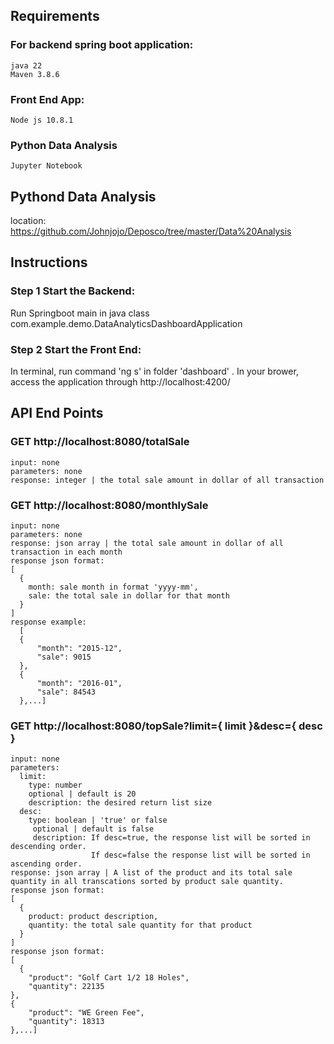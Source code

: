## Requirements

  ### For backend spring boot application:
    java 22
    Maven 3.8.6

  ### Front End App:
    Node js 10.8.1
  
  ### Python Data Analysis
    Jupyter Notebook

## Pythond Data Analysis
  location: https://github.com/Johnjojo/Deposco/tree/master/Data%20Analysis

## Instructions
  
### Step 1 Start the Backend:
  Run Springboot main in java class com.example.demo.DataAnalyticsDashboardApplication

### Step 2 Start the Front End:
  In terminal, run command 'ng s' in folder 'dashboard' .
  In your brower, access the application through http://localhost:4200/
  
## API End Points
  ### GET http://localhost:8080/totalSale
    input: none
    parameters: none
    response: integer | the total sale amount in dollar of all transaction

  ### GET http://localhost:8080/monthlySale
    input: none
    parameters: none
    response: json array | the total sale amount in dollar of all transaction in each month
    response json format:
    [
      {
        month: sale month in format 'yyyy-mm',
        sale: the total sale in dollar for that month
      }
    ]
    response example:
      [
      {
          "month": "2015-12",
          "sale": 9015
      },
      {
          "month": "2016-01",
          "sale": 84543
      },...]

  ### GET http://localhost:8080/topSale?limit={ limit }&desc={ desc }
    input: none
    parameters: 
      limit:
        type: number
        optional | default is 20
        description: the desired return list size
      desc:
        type: boolean | 'true' or false
         optional | default is false
         description: If desc=true, the response list will be sorted in descending order. 
                      If desc=false the response list will be sorted in ascending order. 
    response: json array | A list of the product and its total sale quantity in all transcations sorted by product sale quantity.
    response json format:
    [
      {
        product: product description,
        quantity: the total sale quantity for that product
      }
    ]
    response json format:
    [
      {
        "product": "Golf Cart 1/2 18 Holes",
        "quantity": 22135
    },
    {
        "product": "WE Green Fee",
        "quantity": 18313
    },...]
